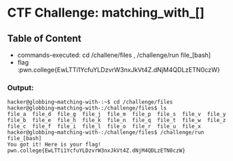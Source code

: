 # CTF Challenge: matching_with_[]

## Table of Content

- commands-executed: cd /challene/files , /challenge/run file_[bash]
- flag :pwn.college{EwLTTi1YcfuYLDzvrW3nxJkVt4Z.dNjM4QDLzETN0czW}



### Output:
```console
hacker@globbing~matching-with-:~$ cd /challenge/files
hacker@globbing~matching-with-:/challenge/files$ ls
file_a  file_d  file_g  file_j  file_m  file_p  file_s  file_v  file_y
file_b  file_e  file_h  file_k  file_n  file_q  file_t  file_w  file_z
file_c  file_f  file_i  file_l  file_o  file_r  file_u  file_x
hacker@globbing~matching-with-:/challenge/files$ /challenge/run file_[bash]
You got it! Here is your flag!
pwn.college{EwLTTi1YcfuYLDzvrW3nxJkVt4Z.dNjM4QDLzETN0czW}
```
